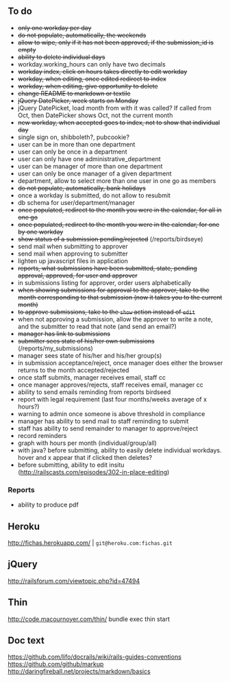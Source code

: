
## To do
* ~~only one workday per day~~
* ~~do not populate, automatically, the weekends~~
* ~~allow to wipe, only if it has not been approved, if the submission_id is empty~~
* ~~ability to delete individual days~~
* workday.working_hours can only have two decimals
* ~~workday index, click on hours takes directly to edit workday~~
* ~~workday, when editing, once edited redirect to index~~
* ~~workday, when editing, give opportunity to delete~~
* ~~change README to markdown or textile~~
* ~~jQuery DatePicker, week starts on Monday~~
* jQuery DatePicket, load month from with it was called? If called from Oct, then DatePicker shows Oct, not the current month
* ~~new workday, when accepted goes to index, not to show that individual day~~
* single sign on, shibboleth?, pubcookie?
* user can be in more than one department
* user can only be once in a department
* user can only have one administrative_department
* user can be manager of more than one department
* user can only be once manager of a given department
* department, allow to select more than one user in one go as members
* ~~do not populate, automatically, bank holidays~~
* once a workday is submitted, do not allow to resubmit
* db schema for user/department/manager
* ~~once populated, redirect to the month you were in the calendar, for all in one go~~
* ~~once populated, redirect to the month you were in the calendar, for one by one workday~~
* ~~show status of a submission pending/rejected~~ (/reports/birdseye)
* send mail when submitting to approver
* send mail when approving to submitter
* lighten up javascript files in application
* ~~reports, what submissions have been submitted, state, pending approval, approved, for user and approver~~
* in submissions listing for approver, order users alphabetically
* ~~when showing submissions for approval to the approver, take to the month corresponding to that submission (now it takes you to the current month)~~
* ~~to approve submissions, take to the `show` action instead of `edit`~~
* when not approving a submission, allow the approver to write a note, and the submitter to read that note (and send an email?)
* ~~manager has link to submissions~~
* ~~submitter sees state of his/her own submissions~~ (/reports/my_submissions)
* manager sees state of his/her and his/her group(s)
* in submission acceptance/reject, once manager does either the browser returns to the month accepted/rejected
* once staff submits, manager receives email, staff cc
* once manager approves/rejects, staff receives email, manager cc
* ability to send emails reminding from reports birdseed
* report with legal requirement (last four months/weeks average of x hours?)
* warning to admin once someone is above threshold in compliance
* manager has ability to send mail to staff reminding to submit
* staff has ability to send remainder to manager to approve/reject
* record reminders
* graph with hours per month (individual/group/all)
* with java? before submitting, ability to easily delete individual workdays. hover and x appear that if clicked then deletes?
* before submitting, ability to edit insitu (http://railscasts.com/episodes/302-in-place-editing)
### Reports
* ability to produce pdf

## Heroku
http://fichas.herokuapp.com/ | `git@heroku.com:fichas.git`

## jQuery
http://railsforum.com/viewtopic.php?id=47494

## Thin
http://code.macournoyer.com/thin/
bundle exec thin start

## Doc text
https://github.com/lifo/docrails/wiki/rails-guides-conventions
https://github.com/github/markup
http://daringfireball.net/projects/markdown/basics
